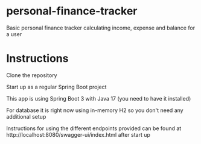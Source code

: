 # personal-finance-tracker
Basic personal finance tracker calculating income, expense and balance for a user

# Instructions
Clone the repository

Start up as a regular Spring Boot project

This app is using Spring Boot 3 with Java 17 (you need to have it installed)

For database it is right now using in-memory H2 so you don't need any additional setup

Instructions for using the different endpoints provided can be found at http://localhost:8080/swagger-ui/index.html after start up
